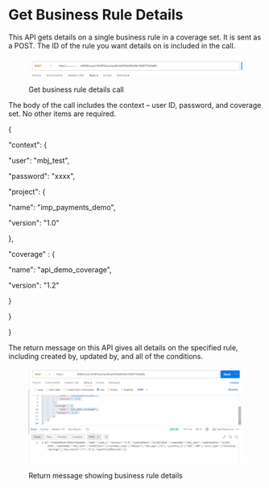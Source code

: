 # Get Business Rule Details

This API gets details on a single business rule in a coverage set.  It is sent as a POST.  The ID of the rule you want details on is included in the call.

&#x20;

<figure><img src="../../../../../.gitbook/assets/image (88).png" alt=""><figcaption><p>Get business rule details call</p></figcaption></figure>

&#x20;

The body of the call includes the context – user ID, password, and coverage set.  No other items are required.

&#x20;

{

&#x20;   "context": {

&#x20;       "user": "mbj\_test",

&#x20;       "password": "xxxx",

&#x20;       "project": {

&#x20;           "name": "imp\_payments\_demo",

&#x20;           "version": "1.0"

&#x20;       },

&#x20;       "coverage" : {

&#x20;           "name": "api\_demo\_coverage",

&#x20;         "version": "1.2"

&#x20;       }

&#x20;   }

}

&#x20;

The return message on this API gives all details on the specified rule, including created by, updated by, and all of the conditions.

&#x20;

<figure><img src="../../../../../.gitbook/assets/image (89).png" alt=""><figcaption><p>Return message showing business rule details</p></figcaption></figure>
